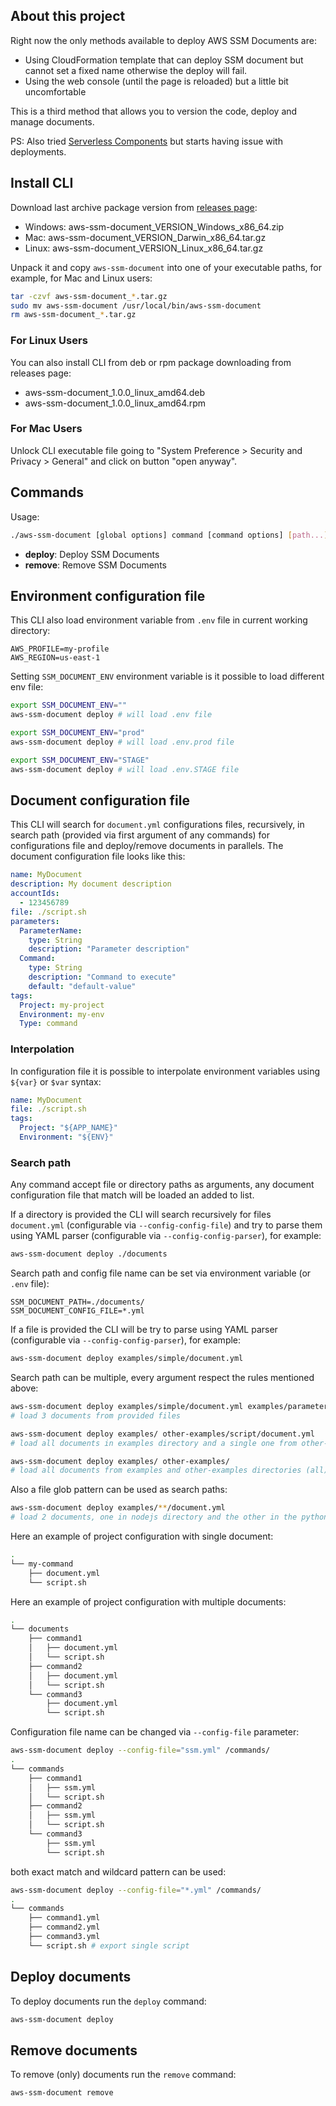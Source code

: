 ## About this project

Right now the only methods available to deploy AWS SSM Documents are: 
- Using CloudFormation template that can deploy SSM document but cannot set a fixed name otherwise the deploy will fail.
- Using the web console (until the page is reloaded) but a little bit uncomfortable

This is a third method that allows you to version the code, deploy and manage documents.

PS: Also tried [Serverless Components](https://github.com/daaru00/serverless-plugin-ssm-document) but starts having issue with deployments.

## Install CLI

Download last archive package version from [releases page](https://github.com/daaru00/aws-ssm-document-cli/releases):

* Windows: aws-ssm-document_VERSION_Windows_x86_64.zip
* Mac: aws-ssm-document_VERSION_Darwin_x86_64.tar.gz
* Linux: aws-ssm-document_VERSION_Linux_x86_64.tar.gz

Unpack it and copy `aws-ssm-document` into one of your executable paths, for example, for Mac and Linux users:
```bash
tar -czvf aws-ssm-document_*.tar.gz
sudo mv aws-ssm-document /usr/local/bin/aws-ssm-document
rm aws-ssm-document_*.tar.gz
```

### For Linux Users

You can also install CLI from deb or rpm package downloading from releases page:

* aws-ssm-document_1.0.0_linux_amd64.deb
* aws-ssm-document_1.0.0_linux_amd64.rpm

### For Mac Users

Unlock CLI executable file going to "System Preference > Security and Privacy > General" and click on button "open anyway".

## Commands

Usage:
```bash
./aws-ssm-document [global options] command [command options] [path...]
```

- **deploy**: Deploy SSM Documents
- **remove**: Remove SSM Documents

## Environment configuration file

This CLI also load environment variable from `.env` file in current working directory:
```
AWS_PROFILE=my-profile
AWS_REGION=us-east-1
``` 

Setting `SSM_DOCUMENT_ENV` environment variable is it possible to load different env file:
```bash
export SSM_DOCUMENT_ENV=""
aws-ssm-document deploy # will load .env file
```
```bash
export SSM_DOCUMENT_ENV="prod"
aws-ssm-document deploy # will load .env.prod file
```
```bash
export SSM_DOCUMENT_ENV="STAGE"
aws-ssm-document deploy # will load .env.STAGE file
```

## Document configuration file

This CLI will search for `document.yml` configurations files, recursively, in search path (provided via first argument of any commands) for configurations file and deploy/remove documents in parallels. The document configuration file looks like this:
```yaml
name: MyDocument
description: My document description
accountIds: 
  - 123456789
file: ./script.sh
parameters:
  ParameterName:
    type: String
    description: "Parameter description"
  Command:
    type: String
    description: "Command to execute"
    default: "default-value"
tags:
  Project: my-project
  Environment: my-env
  Type: command
```

### Interpolation

In configuration file it is possible to interpolate environment variables using `${var}` or `$var` syntax:
```yaml
name: MyDocument
file: ./script.sh
tags:
  Project: "${APP_NAME}"
  Environment: "${ENV}"
```

### Search path

Any command accept file or directory paths as arguments, any document configuration file that match will be loaded an added to list.

If a directory is provided the CLI will search recursively for files `document.yml` (configurable via `--config-config-file`) 
and try to parse them using YAML parser (configurable via `--config-config-parser`), for example:
```bash
aws-ssm-document deploy ./documents
```

Search path and config file name can be set via environment variable (or `.env` file):
```
SSM_DOCUMENT_PATH=./documents/
SSM_DOCUMENT_CONFIG_FILE=*.yml
```

If a file is provided the CLI will be try to parse using YAML parser (configurable via `--config-config-parser`), for example:
```bash
aws-ssm-document deploy examples/simple/document.yml
```

Search path can be multiple, every argument respect the rules mentioned above:
```bash
aws-ssm-document deploy examples/simple/document.yml examples/parameters/document.yml examples/script/document.yml
# load 3 documents from provided files

aws-ssm-document deploy examples/ other-examples/script/document.yml
# load all documents in examples directory and a single one from other-examples

aws-ssm-document deploy examples/ other-examples/
# load all documents from examples and other-examples directories (all)
```

Also a file glob pattern can be used as search paths:
```bash
aws-ssm-document deploy examples/**/document.yml
# load 2 documents, one in nodejs directory and the other in the python one
```

Here an example of project configuration with single document:
```bash
.
└── my-command
    ├── document.yml
    └── script.sh
```

Here an example of project configuration with multiple documents:
```bash
.
└── documents
    ├── command1
    │   ├── document.yml
    │   └── script.sh
    ├── command2
    │   ├── document.yml
    │   └── script.sh
    └── command3
        ├── document.yml
        └── script.sh
```

Configuration file name can be changed via `--config-file` parameter:
```bash
aws-ssm-document deploy --config-file="ssm.yml" /commands/
.
└── commands
    ├── command1
    │   ├── ssm.yml
    │   └── script.sh
    ├── command2
    │   ├── ssm.yml
    │   └── script.sh
    └── command3
        ├── ssm.yml
        └── script.sh
```
both exact match and wildcard pattern can be used:
```bash
aws-ssm-document deploy --config-file="*.yml" /commands/
.
└── commands
    ├── command1.yml
    ├── command2.yml
    ├── command3.yml
    └── script.sh # export single script
```

## Deploy documents

To deploy documents run the `deploy` command:
```bash
aws-ssm-document deploy
```

## Remove documents

To remove (only) documents run the `remove` command:
```bash
aws-ssm-document remove
```
